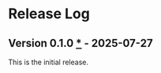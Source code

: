 
# Release Log

## Version 0.1.0 [*][0.1.0] - 2025-07-27

This is the initial release.

[0.1.0]: https://github.com/bewillcott/my_project/releases/tag/v0.1.0
